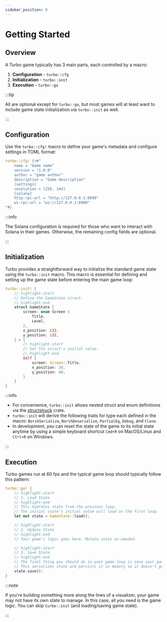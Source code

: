 ```yaml
---
sidebar_position: 0
---
```


# Getting Started

## Overview

A Turbo game typically has 3 main parts, each controlled by a macro:

1. **Configuration** - `turbo::cfg`
2. **Initialization** - `turbo::init`
3. **Execution** - `turbo::go`

:::tip

All are optional except for `turbo::go`, but most games will at least want to include game state initialization via `turbo::init` as well.

:::

## Configuration

 Use the `turbo::cfg!` macro to define your game's metadata and configure settings in TOML format:

```rust
turbo::cfg! {r#"
    name = "Game name"
    version = "1.0.0"
    author = "game author"
    description = "Game description"
    [settings]
    resolution = [256, 144]
    [solana]
    http-rpc-url = "http://127.0.0.1:8899"
    ws-rpc-url = "ws://127.0.0.1:8900"
"#}
```

:::info

The Solana configuration is required for those who want to interact with Solana in their games. Otherwise, the remaining config fields are optional.

:::

## Initialization

Turbo provides a straightforward way to initialize the standard game state using the `turbo::init` macro. This macro is essential for defining and setting up the game state before entering the main game loop:

```rust
turbo::init! {
    // highlight-start
    // Define the GameState struct.
    // highlight-end
    struct GameState {
        screen: enum Screen {
            Title,
            Level,
        },
        x_position: i32,
        y_position: i32,
    } = {
        // highlight-start
        // Set the struct's initial value.
        // highlight-end
        Self {
            screen: Screen::Title,
            x_position: 30,
            y_position: 40,
        }
    }
}
```

:::info

- For convenience, `turbo::init` allows nested struct and enum definitions via the [structstruck](https://docs.rs/structstruck/latest/structstruck/) crate.
- `turbo::init` will derive the following traits for type each defined in the macro: `BorshSerialize`, `BorshDeserialize`, `PartialEq`, `Debug`, and `Clone`.
- In development, you can reset the state of the game to its initial state anytime by using a simple keyboard shortcut `Cmd+R` on MacOS/Linux and `Ctrl+R` on Windows.

:::

## Execution

Turbo games run at 60 fps and the typical game loop should typically follow this pattern:

```rust
turbo::go! {
    // highlight-start
    // 1. Load State
    // highlight-end
    // This hydrates state from the previous loop.
    // The initial state's initial value will load on the first loop.
    let mut state = GameState::load();

    // highlight-start
    // 2. Update State
    // highlight-end
    // Your game's logic goes here. Mutate state as-needed.

    // highlight-start
    // 3. Save State
    // highlight-end
    // The final thing you should do in your game loop is save your game state.
    // This serializes state and persists it in memory so it doesn't get lost while hot-reloading
    state.save();
}
```

:::note

If you're building something more along the lines of a visualizer, your game may not have its own state to manage. In this case, all you need is the game logic. You can skip `turbo::init` (and loading/saving game state).

:::
